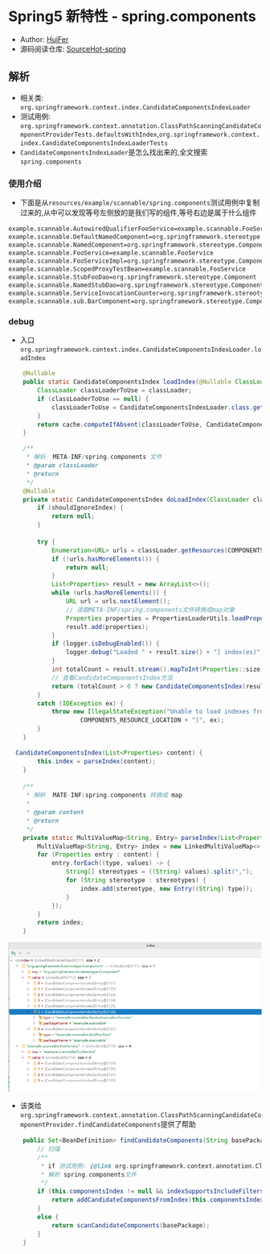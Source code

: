 # Spring5 新特性 - spring.components
- Author: [HuiFer](https://github.com/huifer)
- 源码阅读仓库: [SourceHot-spring](https://github.com/SourceHot/spring-framework-read)


## 解析
- 相关类: `org.springframework.context.index.CandidateComponentsIndexLoader`
- 测试用例: `org.springframework.context.annotation.ClassPathScanningCandidateComponentProviderTests.defaultsWithIndex`,`org.springframework.context.index.CandidateComponentsIndexLoaderTests`
- `CandidateComponentsIndexLoader`是怎么找出来的,全文搜索`spring.components`
### 使用介绍
- 下面是从`resources/example/scannable/spring.components`测试用例中复制过来的,从中可以发现等号左侧放的是我们写的组件,等号右边是属于什么组件
```
example.scannable.AutowiredQualifierFooService=example.scannable.FooService
example.scannable.DefaultNamedComponent=org.springframework.stereotype.Component
example.scannable.NamedComponent=org.springframework.stereotype.Component
example.scannable.FooService=example.scannable.FooService
example.scannable.FooServiceImpl=org.springframework.stereotype.Component,example.scannable.FooService
example.scannable.ScopedProxyTestBean=example.scannable.FooService
example.scannable.StubFooDao=org.springframework.stereotype.Component
example.scannable.NamedStubDao=org.springframework.stereotype.Component
example.scannable.ServiceInvocationCounter=org.springframework.stereotype.Component
example.scannable.sub.BarComponent=org.springframework.stereotype.Component
```

### debug
- 入口 `org.springframework.context.index.CandidateComponentsIndexLoader.loadIndex`
```java
    @Nullable
    public static CandidateComponentsIndex loadIndex(@Nullable ClassLoader classLoader) {
        ClassLoader classLoaderToUse = classLoader;
        if (classLoaderToUse == null) {
            classLoaderToUse = CandidateComponentsIndexLoader.class.getClassLoader();
        }
        return cache.computeIfAbsent(classLoaderToUse, CandidateComponentsIndexLoader::doLoadIndex);
    }

```
```java
    /**
     * 解析  META-INF/spring.components 文件
     * @param classLoader
     * @return
     */
    @Nullable
    private static CandidateComponentsIndex doLoadIndex(ClassLoader classLoader) {
        if (shouldIgnoreIndex) {
            return null;
        }

        try {
            Enumeration<URL> urls = classLoader.getResources(COMPONENTS_RESOURCE_LOCATION);
            if (!urls.hasMoreElements()) {
                return null;
            }
            List<Properties> result = new ArrayList<>();
            while (urls.hasMoreElements()) {
                URL url = urls.nextElement();
                // 读取META-INF/spring.components文件转换成map对象
                Properties properties = PropertiesLoaderUtils.loadProperties(new UrlResource(url));
                result.add(properties);
            }
            if (logger.isDebugEnabled()) {
                logger.debug("Loaded " + result.size() + "] index(es)");
            }
            int totalCount = result.stream().mapToInt(Properties::size).sum();
            // 查看CandidateComponentsIndex方法
            return (totalCount > 0 ? new CandidateComponentsIndex(result) : null);
        }
        catch (IOException ex) {
            throw new IllegalStateException("Unable to load indexes from location [" +
                    COMPONENTS_RESOURCE_LOCATION + "]", ex);
        }
    }

```

```java
  CandidateComponentsIndex(List<Properties> content) {
        this.index = parseIndex(content);
    }

    /**
     * 解析  MATE-INF\spring.components 转换成 map
     *
     * @param content
     * @return
     */
    private static MultiValueMap<String, Entry> parseIndex(List<Properties> content) {
        MultiValueMap<String, Entry> index = new LinkedMultiValueMap<>();
        for (Properties entry : content) {
            entry.forEach((type, values) -> {
                String[] stereotypes = ((String) values).split(",");
                for (String stereotype : stereotypes) {
                    index.add(stereotype, new Entry((String) type));
                }
            });
        }
        return index;
    }
```





![image-20200115105941265](assets/image-20200115105941265.png)
- 该类给`org.springframework.context.annotation.ClassPathScanningCandidateComponentProvider.findCandidateComponents`提供了帮助

```java
    public Set<BeanDefinition> findCandidateComponents(String basePackage) {
        // 扫描
        /**
         * if 测试用例: {@link org.springframework.context.annotation.ClassPathScanningCandidateComponentProviderTests#defaultsWithIndex()}
         * 解析 spring.components文件
         */
        if (this.componentsIndex != null && indexSupportsIncludeFilters()) {
            return addCandidateComponentsFromIndex(this.componentsIndex, basePackage);
        }
        else {
            return scanCandidateComponents(basePackage);
        }
    }

```